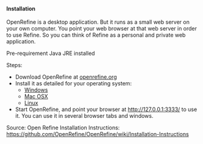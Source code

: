 #### Installation

OpenRefine is a desktop application. But it runs as a small web server on your own computer. You point your web browser at that web server in order to use Refine. So you can think of Refine as a personal and private web application. 

Pre-requirement
Java JRE installed

Steps:
* Download OpenRefine at [openrefine.org](http://openrefine.org/download.html)
* Install it as detailed for your operating system:
	- [Windows](https://github.com/OpenRefine/OpenRefine/wiki/Installation-Instructions#windows)
	- [Mac OSX](https://github.com/OpenRefine/OpenRefine/wiki/Installation-Instructions#mac-osx)
	- [Linux](https://github.com/OpenRefine/OpenRefine/wiki/Installation-Instructions#linux)
* Start OpenRefine, and point your browser at http://127.0.0.1:3333/ to use it. You can use it in several browser tabs and windows. 

Source:
Open Refine Installation Instructions: https://github.com/OpenRefine/OpenRefine/wiki/Installation-Instructions
